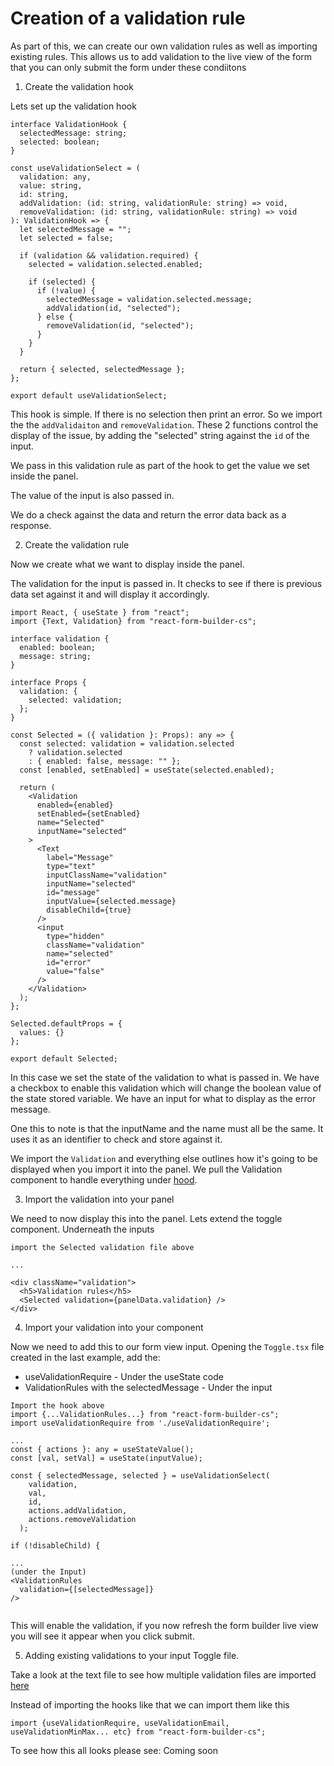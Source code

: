 # Creation of a validation rule

As part of this, we can create our own validation rules as well as importing existing rules. This allows us to add validation to the live view of the form that you can only submit the form under these condiitons

1. Create the validation hook

Lets set up the validation hook

```
interface ValidationHook {
  selectedMessage: string;
  selected: boolean;
}

const useValidationSelect = (
  validation: any,
  value: string,
  id: string,
  addValidation: (id: string, validationRule: string) => void,
  removeValidation: (id: string, validationRule: string) => void
): ValidationHook => {
  let selectedMessage = "";
  let selected = false;

  if (validation && validation.required) {
    selected = validation.selected.enabled;

    if (selected) {
      if (!value) {
        selectedMessage = validation.selected.message;
        addValidation(id, "selected");
      } else {
        removeValidation(id, "selected");
      }
    }
  }

  return { selected, selectedMessage };
};

export default useValidationSelect;
```

This hook is simple. If there is no selection then print an error. So we import the the `addValidaiton` and `removeValidation`. These 2 functions control the display of the issue, by adding the "selected" string against the `id` of the input.

We pass in this validation rule as part of the hook to get the value we set inside the panel.

The value of the input is also passed in.

We do a check against the data and return the error data back as a response.

2. Create the validation rule

Now we create what we want to display inside the panel.

The validation for the input is passed in. It checks to see if there is previous data set against it and will display it accordingly.

```
import React, { useState } from "react";
import {Text, Validation} from "react-form-builder-cs";

interface validation {
  enabled: boolean;
  message: string;
}

interface Props {
  validation: {
    selected: validation;
  };
}

const Selected = ({ validation }: Props): any => {
  const selected: validation = validation.selected
    ? validation.selected
    : { enabled: false, message: "" };
  const [enabled, setEnabled] = useState(selected.enabled);

  return (
    <Validation
      enabled={enabled}
      setEnabled={setEnabled}
      name="Selected"
      inputName="selected"
    >
      <Text
        label="Message"
        type="text"
        inputClassName="validation"
        inputName="selected"
        id="message"
        inputValue={selected.message}
        disableChild={true}
      />
      <input
        type="hidden"
        className="validation"
        name="selected"
        id="error"
        value="false"
      />
    </Validation>
  );
};

Selected.defaultProps = {
  values: {}
};

export default Selected;
```

In this case we set the state of the validation to what is passed in. We have a checkbox to enable this validation which will change the boolean value of the state stored variable. We have an input for what to display as the error message.

One this to note is that the inputName and the name must all be the same. It uses it as an identifier to check and store against it.

We import the `Validation` and everything else outlines how it's going to be displayed when you import it into the panel. We pull the Validation component to handle everything under [hood](https://github.com/chrissheppard41/react-form-builder/blob/master/src/js/formBuilder/ValidationRules.tsx).

3. Import the validation into your panel

We need to now display this into the panel. Lets extend the toggle component. Underneath the inputs

```
import the Selected validation file above

...

<div className="validation">
  <h5>Validation rules</h5>
  <Selected validation={panelData.validation} />
</div>
```

4. Import your validation into your component

Now we need to add this to our form view input. Opening the `Toggle.tsx` file created in the last example, add the:

- useValidationRequire - Under the useState code
- ValidationRules with the selectedMessage - Under the input

```
Import the hook above
import {...ValidationRules...} from "react-form-builder-cs";
import useValidationRequire from './useValidationRequire';

...
const { actions }: any = useStateValue();
const [val, setVal] = useState(inputValue);
  
const { selectedMessage, selected } = useValidationSelect(
    validation,
    val,
    id,
    actions.addValidation,
    actions.removeValidation
  );
  
if (!disableChild) {

...
(under the Input)
<ValidationRules
  validation={[selectedMessage]}
/>
  
```

This will enable the validation, if you now refresh the form builder live view you will see it appear when you click submit.

5. Adding existing validations to your input Toggle file.

Take a look at the text file to see how multiple validation files are imported [here](https://github.com/chrissheppard41/react-form-builder/blob/master/src/js/formBuilder/elements/Text.tsx)

Instead of importing the hooks like that we can import them like this

`import {useValidationRequire, useValidationEmail, useValidationMinMax... etc} from "react-form-builder-cs";`

To see how this all looks please see: Coming soon
